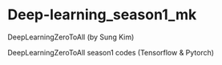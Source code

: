 # Deep-learning_season1_mk
DeepLearningZeroToAll (by Sung Kim)

DeepLearningZeroToAll season1 codes (Tensorflow & Pytorch)
